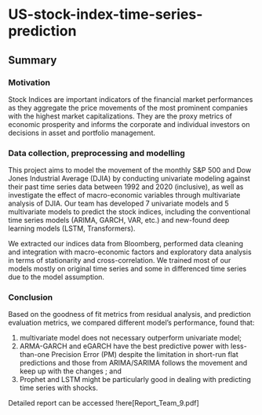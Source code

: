 # US-stock-index-time-series-prediction

## Summary
### Motivation
Stock Indices are important indicators of the financial market performances as they aggregate the price movements of the most prominent companies with the highest market capitalizations. They are the proxy metrics of economic prosperity and informs the corporate and individual investors on decisions in asset and portfolio management. 

### Data collection, preprocessing and modelling
This project aims to model the movement of the monthly S&P 500 and Dow Jones Industrial Average (DJIA) by conducting univariate modeling against their past time series data between 1992 and 2020 (inclusive), as well as investigate the effect of macro-economic variables through multivariate analysis of DJIA. Our team has developed 7 univariate models and 5 multivariate models to predict the stock indices, including the conventional time series models (ARIMA, GARCH, VAR, etc.) and new-found deep learning models (LSTM, Transformers). 

We extracted our indices data from Bloomberg, performed data cleaning and integration with macro-economic factors and exploratory data analysis in terms of stationarity and cross-correlation. We trained most of our models mostly on original time series and some in differenced time series due to the model assumption. 

### Conclusion
Based on the goodness of fit metrics from residual analysis, and prediction evaluation metrics, we compared different model’s performance, found that:
1. multivariate model does not necessary outperform univariate model; 
2. ARMA-GARCH and eGARCH have the best predictive power with less-than-one Precision Error (PM) despite the limitation in short-run flat predictions and those from ARIMA/SARIMA follows the movement and keep up with the changes ; and 
3. Prophet and LSTM might be particularly good in dealing with predicting time series with shocks.

Detailed report can be accessed !here[Report_Team_9.pdf]
